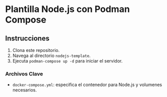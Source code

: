 # Plantilla Node.js con Podman Compose

## Instrucciones

1. Clona este repositorio.
2. Navega al directorio `nodejs-template`.
3. Ejecuta `podman-compose up -d` para iniciar el servidor.

### Archivos Clave
- `docker-compose.yml`: especifica el contenedor para Node.js y volumenes necesarios.
